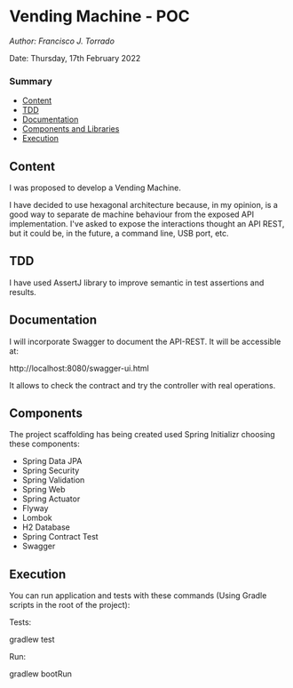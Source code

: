 # Vending Machine - POC

_Author: Francisco J. Torrado_

Date: Thursday, 17th February 2022

### Summary

- [Content](#Content)
- [TDD](#TDD)
- [Documentation](#Documentation)
- [Components and Libraries](#Components)
- [Execution](#Execution)

## Content

I was proposed to develop a Vending Machine.

I have decided to use hexagonal architecture because, in my opinion, is a good way to separate de machine behaviour from
the exposed API implementation. I've asked to expose the interactions thought an API REST, but it could be, in the
future, a command line, USB port, etc.

## TDD

I have used AssertJ library to improve semantic in test assertions and results.

## Documentation

I will incorporate Swagger to document the API-REST. It will be accessible at:

http://localhost:8080/swagger-ui.html

It allows to check the contract and try the controller with real operations.

## Components

The project scaffolding has being created used Spring Initializr choosing these components:

- Spring Data JPA
- Spring Security
- Spring Validation
- Spring Web
- Spring Actuator
- Flyway
- Lombok
- H2 Database
- Spring Contract Test
- Swagger

## Execution

You can run application and tests with these commands (Using Gradle scripts in the root of the project):

Tests:

gradlew test

Run:

gradlew bootRun


